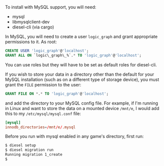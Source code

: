 To install with MySQL support, you will need:

- mysql
- libmysqlclient-dev
- diesel-cli (via cargo)

In MySQL, you will need to create a user `logic_graph` and grant appropriate permissions to it. As root:

```sql
CREATE USER 'logic_graph'@'localhost';
GRANT ALL ON `logic\_graph\_%`.* TO 'logic_graph'@'localhost';
```

You can use roles but they will have to be set as default roles for diesel-cli.

If you wish to store your data in a directory other than the default for your MySQL installation (such as on a different type of storage device), you must grant the `FILE` permission to the user:

```sql
GRANT FILE ON *.* TO 'logic_graph'@'localhost';
```

and add the directory to your MySQL config file. For example, if I'm running in Linux and want to store the data on a mounted device `/mnt/e`, I would add this to my `/etc/mysql/mysql.conf` file:

```conf
[mysql]
innodb_directories=/mnt/e/.mysql
```

Before you run with mysql enabled in any game's directory, first run:

```bash
$ diesel setup
$ diesel migration run
Running migration 1_create
$
```

